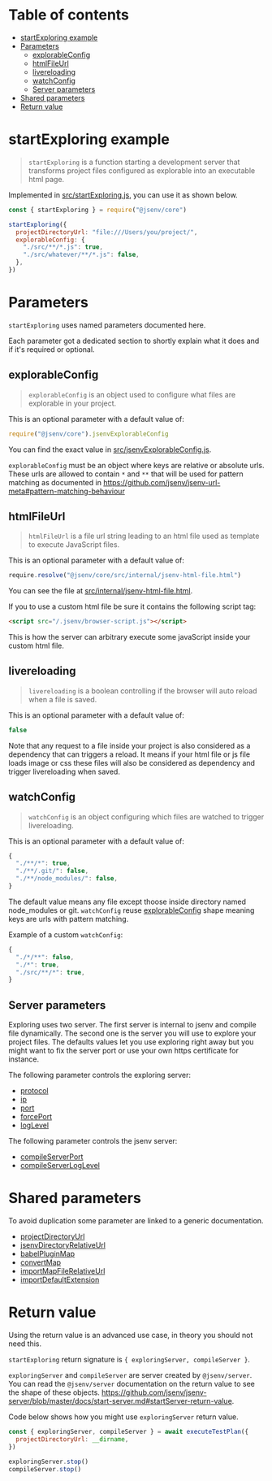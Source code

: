 # Table of contents

- [startExploring example](#startExploring-example)
- [Parameters](#parameters)
  - [explorableConfig](#ExplorableConfig)
  - [htmlFileUrl](#htmlFileUrl)
  - [livereloading](#livereloading)
  - [watchConfig](#watchConfig)
  - [Server parameters](#Server-parameters)
- [Shared parameters](#Shared-parameters)
- [Return value](#return-value)

# startExploring example

> `startExploring` is a function starting a development server that transforms project files configured as explorable into an executable html page.

Implemented in [src/startExploring.js](../../src/startExploring.js), you can use it as shown below.

```js
const { startExploring } = require("@jsenv/core")

startExploring({
  projectDirectoryUrl: "file:///Users/you/project/",
  explorableConfig: {
    "./src/**/*.js": true,
    "./src/whatever/**/*.js": false,
  },
})
```

# Parameters

`startExploring` uses named parameters documented here.

Each parameter got a dedicated section to shortly explain what it does and if it's required or optional.

## explorableConfig

> `explorableConfig` is an object used to configure what files are explorable in your project.

This is an optional parameter with a default value of:

```js
require("@jsenv/core").jsenvExplorableConfig
```

You can find the exact value in [src/jsenvExplorableConfig.js](../../src/jsenvExplorableConfig.js).

`explorableConfig` must be an object where keys are relative or absolute urls. These urls are allowed to contain `*` and `**` that will be used for pattern matching as documented in https://github.com/jsenv/jsenv-url-meta#pattern-matching-behaviour

## htmlFileUrl

> `htmlFileUrl` is a file url string leading to an html file used as template to execute JavaScript files.

This is an optional parameter with a default value of:

```js
require.resolve("@jsenv/core/src/internal/jsenv-html-file.html")
```

You can see the file at [src/internal/jsenv-html-file.html](../../src/internal/jsenv-html-file.html).

If you to use a custom html file be sure it contains the following script tag:

```html
<script src="/.jsenv/browser-script.js"></script>
```

This is how the server can arbitrary execute some javaScript inside your custom html file.

## livereloading

> `livereloading` is a boolean controlling if the browser will auto reload when a file is saved.

This is an optional parameter with a default value of:

```js
false
```

Note that any request to a file inside your project is also considered as a dependency that can triggers a reload. It means if your html file or js file loads image or css these files will also be considered as dependency and trigger livereloading when saved.

## watchConfig

> `watchConfig` is an object configuring which files are watched to trigger livereloading.

This is an optional parameter with a default value of:

<!-- prettier-ignore -->
```js
{
  "./**/*": true,
  "./**/.git/": false,
  "./**/node_modules/": false,
}
```

The default value means any file except thoose inside directory named node_modules or git.
`watchConfig` reuse [explorableConfig](#explorableConfig) shape meaning keys are urls with pattern matching.

Example of a custom `watchConfig`:

```js
{
  "./*/**": false,
  "./*": true,
  "./src/**/*": true,
}
```

## Server parameters

Exploring uses two server. The first server is internal to jsenv and compile file dynamically.
The second one is the server you will use to explore your project files.
The defaults values let you use exploring right away but you might want to fix the server port or use your own https certificate for instance.

The following parameter controls the exploring server:

- [protocol](https://github.com/jsenv/jsenv-server/blob/master/docs/start-server.md#protocol)
- [ip](https://github.com/jsenv/jsenv-server/blob/master/docs/start-server.md#ip)
- [port](https://github.com/jsenv/jsenv-server/blob/master/docs/start-server.md#port)
- [forcePort](https://github.com/jsenv/jsenv-server/blob/master/docs/start-server.md#forcePort)
- [logLevel](https://github.com/jsenv/jsenv-server/blob/master/docs/start-server.md#logLevel)

The following parameter controls the jsenv server:

- [compileServerPort](https://github.com/jsenv/jsenv-server/blob/master/docs/start-server.md#port)
- [compileServerLogLevel](https://github.com/jsenv/jsenv-server/blob/master/docs/start-server.md#logLevel)

# Shared parameters

To avoid duplication some parameter are linked to a generic documentation.

- [projectDirectoryUrl](../shared-parameters.md#projectDirectoryUrl)
- [jsenvDirectoryRelativeUrl](../shared-parameters.md#jsenvDirectoryRelativeUrl)
- [babelPluginMap](../shared-parameters.md#babelPluginMap)
- [convertMap](../shared-parameters.md#convertMap)
- [importMapFileRelativeUrl](../shared-parameters.md#importMapFileRelativeUrl)
- [importDefaultExtension](../shared-parameters.md#importDefaultExtension)

# Return value

Using the return value is an advanced use case, in theory you should not need this.

`startExploring` return signature is `{ exploringServer, compileServer }`.

`exploringServer` and `compileServer` are server created by `@jsenv/server`. You can read the `@jsenv/server` documentation on the return value to see the shape of these objects.
https://github.com/jsenv/jsenv-server/blob/master/docs/start-server.md#startServer-return-value.

Code below shows how you might use `exploringServer` return value.

```js
const { exploringServer, compileServer } = await executeTestPlan({
  projectDirectoryUrl: __dirname,
})

exploringServer.stop()
compileServer.stop()
```
